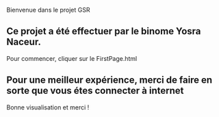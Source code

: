Bienvenue dans le projet GSR

Ce projet a été effectuer par le binome Yosra Naceur.
---------------------------------------------------------------------------------------------------
Pour commencer, cliquer sur le FirstPage.html

Pour une meilleur expérience, merci de faire en sorte que vous étes connecter à internet
---------------------------------------------------------------------------------------------------
Bonne visualisation et merci ! 
